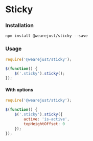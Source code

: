 # Sticky

### Installation
```
npm install @wearejust/sticky --save
```

### Usage
```javascript
require('@wearejust/sticky');

$(function() {
    $('.sticky').sticky();
});
```

#### With options
```javascript
require('@wearejust/sticky');

$(function() {
    $('.sticky').sticky({
        active: 'is-active',
        topHeightOffset: 0
    });
});
```